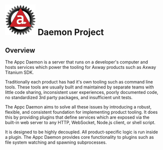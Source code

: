 # ![Appc Daemon logo](images/appc-daemon.png) Daemon Project

## Overview

The Appc Daemon is a server that runs on a developer's computer and hosts services which power the
tooling for Axway products such as Axway Titanium SDK.

Traditionally each product has had it's own tooling such as command line tools. These tools are
usually built and maintained by separate teams with little code sharing, inconsistent user
experiences, poorly documented code, no standardized 3rd party packages, and insufficient unit
tests.

The Appc Daemon aims to solve all these issues by introducing a robust, flexible, and consistent
foundation for implementing product tooling. It does this by providing plugins that define services
which are exposed via the built-in web server to any HTTP, WebSocket, Node.js client, or shell
script.

It is designed to be highly decoupled. All product-specific logic is run inside a plugin. The Appc
Daemon provides core functionality to plugins such as file system watching and spawning
subprocesses.

